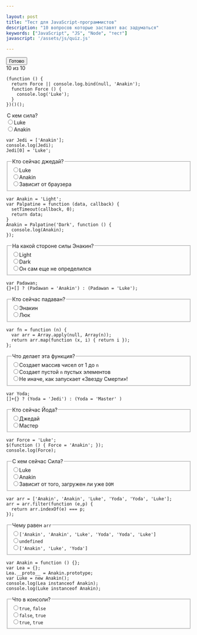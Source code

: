 ```yaml
---

layout: post
title: "Тест для JavaScript-программистов"
description: "10 вопросов которые заставят вас задуматься"
keywords: ["JavaScript", "JS", "Node", "тест"]
javascript: '/assets/js/quiz.js'

---
```



<div class="quiz">
  <div class="js-quiz"></div>
  <button class="js-quiz-next quiz__submit">Готово</button>
  <div class="quiz__counter"><span class="js-quiz-counter">10</span> из 10</div>
</div>

<div class='q1 question'>
  <pre><code>(function () {
  return Force || console.log.bind(null, 'Anakin');
  function Force () {
    console.log('Luke');
  }
})()();</code></pre>
  <form>
    <legend>С кем сила?</legend>
    <input type="radio" name="answer_1" value="1" />Luke<br />
    <input type="radio" name="answer_1" value="2" />Anakin<br />
  </form>
</div>

<div class='q2 question'>
  <pre><code>var Jedi = ['Anakin'];
console.log(Jedi);
Jedi[0] = 'Luke';</code></pre>
  <fieldset>
    <legend>Кто сейчас джедай?</legend>
    <input type="radio" name="answer" value="1" />Luke<br />
    <input type="radio" name="answer" value="2" />Anakin<br />
    <input type="radio" name="answer" value="3" />Зависит от браузера<br />
  </fieldset>
</div>

<div class='q3 question'>
  <pre><code>var Anakin = 'Light';
var Palpatine = function (data, callback) {
  setTimeout(callback, 0);
  return data;
}
Anakin = Palpatine('Dark', function () {
  console.log(Anakin);
});</code></pre>
  <fieldset>
    <legend>На какой стороне силы Энакин?</legend>
    <input type="radio" name="answer" value="1" />Light<br />
    <input type="radio"  name="answer" value="2" />Dark<br />
    <input type="radio" name="answer"  value="3" />Он сам еще не определился<br />
  </fieldset>
</div>

<div class='q4 question'>
  <pre><code>var Padawan;
{}+[] ? (Padawan = 'Anakin') : (Padawan = 'Luke');</code></pre>
  <fieldset>
    <legend>Кто сейчас падаван?</legend>
    <input type="radio" value="1"  name="answer" />Энакин<br />
    <input type="radio" value="2"  name="answer" />Люк<br />
  </fieldset>
</div>

<div class='q5 question'>
  <pre><code>var fn = function (n) {
  var arr = Array.apply(null, Array(n));
  return arr.map(function (x, i) { return i });
};</code></pre>
  <fieldset>
    <legend>Что делает эта функция?</legend>
    <input type="radio" value="1"  name="answer" />Создает массив чисел от 1 до <code>n</code><br />
    <input type="radio" value="2"  name="answer" />Создает пустой <code>n</code> пустых элементов<br />
    <input type="radio" value="3"  name="answer" />Не иначе, как запускает «Звезду Смерти»!<br />
  </fieldset>
</div>


<div class='q6 question'>
  <pre><code>var Yoda;
[]+{} ? (Yoda = 'Jedi') : (Yoda = 'Master' )</code></pre>
  <fieldset>
    <legend>Кто сейчас Йода?</legend>
    <input type="radio" value="1"  name="answer" />Джедай<br />
    <input type="radio" value="2"  name="answer" />Мастер<br />
  </fieldset>
</div>

<div class='q7 question'>
  <pre><code>var Force = 'Luke';
$(function () { Force = 'Anakin'; });
console.log(Force);</code></pre>
  <fieldset>
    <legend>С кем сейчас Сила?</legend>
    <input type="radio" value="1"  name="answer" />Luke<br />
    <input type="radio" value="2"  name="answer" />Anakin<br />
    <input type="radio" value="3"  name="answer" />Зависит от того, загружен ли уже <code>DOM</code><br />
  </fieldset>
</div>

<div class='q8 question'>
  <pre><code>var arr = ['Anakin', 'Anakin', 'Luke', 'Yoda', 'Yoda', 'Luke'];
arr = arr.filter(function (e,p) {
  return arr.indexOf(e) === p;
});</code></pre>
  <fieldset>
    <legend>Чему равен <code>arr</code></legend>
    <input type="radio" value="1"  name="answer" /><code>['Anakin', 'Anakin', 'Luke', 'Yoda', 'Yoda', 'Luke']</code><br />
    <input type="radio" value="2"  name="answer" /><code>undefined</code><br />
    <input type="radio" value="3"  name="answer" /><code>['Anakin', 'Luke', 'Yoda']</code><br />
  </fieldset>
</div>

<div class='q9 question'>
  <pre><code>var Anakin = function () {};
var Lea = {};
Lea.__proto__ = Anakin.prototype;
var Luke = new Anakin();
console.log(Lea instanceof Anakin);
console.log(Luke instanceof Anakin);</code></pre>
  <fieldset>
    <legend>Что в консоли?</legend>
    <input type="radio" value="1"  name="answer" /><code>true</code>, <code>false</code><br />
    <input type="radio" value="2"  name="answer" /><code>false</code>, <code>true</code><br />
    <input type="radio" value="3"  name="answer" /><code>true</code>, <code>true</code><br />
  </fieldset>
</div>


